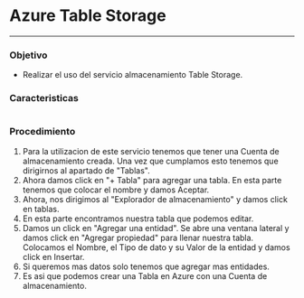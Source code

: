 # Azure Table Storage
---
### Objetivo
- Realizar el uso del servicio almacenamiento Table Storage.
### Caracteristicas
![]()
### Procedimiento
1. Para la utilizacion de este servicio tenemos que tener una Cuenta de almacenamiento creada. Una vez que cumplamos esto tenemos que dirigirnos al apartado de "Tablas".
![]()
2. Ahora damos click en "+ Tabla" para agregar una tabla. En esta parte tenemos que colocar el nombre y damos Aceptar.
![]()
3. Ahora, nos dirigimos al "Explorador de almacenamiento" y damos click en tablas.
![]()
4. En esta parte encontramos nuestra tabla que podemos editar. 
![]()
5. Damos un click en "Agregar una entidad". Se abre una ventana lateral y damos click en "Agregar propiedad" para llenar nuestra tabla. Colocamos el Nombre, el Tipo de dato y su Valor de la entidad y damos click en Insertar.
![]()
6. Si queremos mas datos solo tenemos que agregar mas entidades.
![]()
7. Es asi que podemos crear una Tabla en Azure con una Cuenta de almacenamiento.